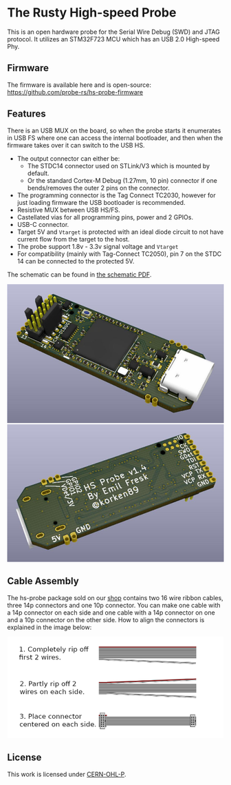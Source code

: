 # The Rusty High-speed Probe

This is an open hardware probe for the Serial Wire Debug (SWD) and JTAG protocol. It utilizes an
STM32F723 MCU which has an USB 2.0 High-speed Phy.

## Firmware

The firmware is available here and is open-source: https://github.com/probe-rs/hs-probe-firmware

## Features

There is an USB MUX on the board, so when the probe starts it enumerates in USB FS where one can
access the internal bootloader, and then when the firmware takes over it can switch to the USB HS.

* The output connector can either be:
    * The STDC14 connector used on STLink/V3 which is mounted by default.
    * Or the standard Cortex-M Debug (1.27mm, 10 pin) connector if one bends/removes the outer 2 pins on the connector.
* The programming connector is the Tag Connect TC2030, however for just loading firmware the USB bootloader is recommended.
* Resistive MUX between USB HS/FS.
* Castellated vias for all programming pins, power and 2 GPIOs.
* USB-C connector.
* Target 5V and `Vtarget` is protected with an ideal diode circuit to not have current flow from the target to the host.
* The probe support 1.8v - 3.3v signal voltage and `Vtarget`
* For compatibility (mainly with Tag-Connect TC2050), pin 7 on the STDC 14 can be connected to the protected 5V.

The schematic can be found in [the schematic PDF](schematic-v1.3.pdf).

![alt text](hs-probe-top.jpg "probe")
![alt text](hs-probe-bot.jpg "probe")

## Cable Assembly

The hs-probe package sold on our [shop](https://shop.probe.rs) contains two 16 wire ribbon cables, three 14p connectors and one 10p connector.
You can make one cable with a 14p connector on each side and one cable with a 14p connector on one and a 10p connector on the other side. How to align the connectors is explained in the image below:

![alt text](docs/cable-asssembly-instructions.png "cable assembly")

## License

This work is licensed under [CERN-OHL-P](cern_ohl_p_v2.txt).
